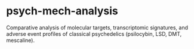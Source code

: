 # psych-mech-analysis
Comparative analysis of molecular targets, transcriptomic signatures, and adverse event profiles of classical psychedelics (psilocybin, LSD, DMT, mescaline).
